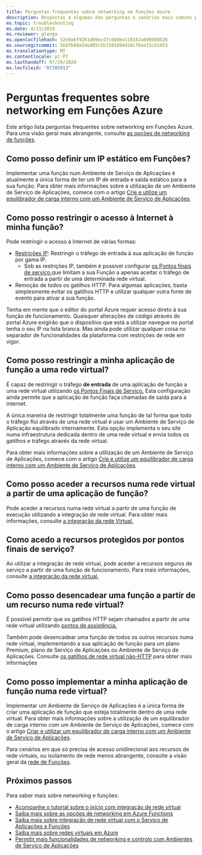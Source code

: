 ```yaml
---
title: Perguntas frequentes sobre networking em Funções Azure
description: Respostas a algumas das perguntas e cenários mais comuns para networking com Funções Azure.
ms.topic: troubleshooting
ms.date: 4/11/2019
ms.reviewer: glenga
ms.openlocfilehash: 52e0a6f9261d89ecd7c660be118162a898988526
ms.sourcegitcommit: 5b8fb60a5ded05c5b7281094d18cf8ae15cb1d55
ms.translationtype: MT
ms.contentlocale: pt-PT
ms.lasthandoff: 07/29/2020
ms.locfileid: "87385913"
---
```

# <a name="frequently-asked-questions-about-networking-in-azure-functions"></a>Perguntas frequentes sobre networking em Funções Azure

Este artigo lista perguntas frequentes sobre networking em Funções Azure. Para uma visão geral mais abrangente, consulte [as opções de networking de funções](functions-networking-options.md).

## <a name="how-do-i-set-a-static-ip-in-functions"></a>Como posso definir um IP estático em Funções?

Implementar uma função num Ambiente de Serviço de Aplicações é atualmente a única forma de ter um IP de entrada e saída estático para a sua função. Para obter mais informações sobre a utilização de um Ambiente de Serviço de Aplicações, comece com o artigo [Crie e utilize um equilibrador de carga interno com um Ambiente de Serviço de Aplicações](../app-service/environment/create-ilb-ase.md).

## <a name="how-do-i-restrict-internet-access-to-my-function"></a>Como posso restringir o acesso à Internet à minha função?

Pode restringir o acesso à Internet de várias formas:

* [Restrições IP](../app-service/app-service-ip-restrictions.md): Restringir o tráfego de entrada à sua aplicação de função por gama IP.
    * Sob as restrições IP, também é possível configurar [os Pontos finais de serviço,](../virtual-network/virtual-network-service-endpoints-overview.md)que limitam a sua Função a apenas aceitar o tráfego de entrada a partir de uma determinada rede virtual.
* Remoção de todos os gatilhos HTTP. Para algumas aplicações, basta simplesmente evitar os gatilhos HTTP e utilizar qualquer outra fonte de evento para ativar a sua função.

Tenha em mente que o editor do portal Azure requer acesso direto à sua função de funcionamento. Quaisquer alterações de código através do portal Azure exigirão que o dispositivo que está a utilizar navegue no portal tenha o seu IP na lista branca. Mas ainda pode utilizar qualquer coisa no separador de funcionalidades da plataforma com restrições de rede em vigor.

## <a name="how-do-i-restrict-my-function-app-to-a-virtual-network"></a>Como posso restringir a minha aplicação de função a uma rede virtual?

É capaz de restringir o tráfego **de entrada** de uma aplicação de função a uma rede virtual utilizando [os Pontos Finais de Serviço.](./functions-networking-options.md#private-site-access) Esta configuração ainda permite que a aplicação de função faça chamadas de saída para a internet.

A única maneira de restringir totalmente uma função de tal forma que todo o tráfego flui através de uma rede virtual é usar um Ambiente de Serviço de Aplicação equilibrado internamente. Esta opção implementa o seu site numa infraestrutura dedicada dentro de uma rede virtual e envia todos os gatilhos e tráfego através da rede virtual. 

Para obter mais informações sobre a utilização de um Ambiente de Serviço de Aplicações, comece com o artigo [Crie e utilize um equilibrador de carga interno com um Ambiente de Serviço de Aplicações](../app-service/environment/create-ilb-ase.md).

## <a name="how-can-i-access-resources-in-a-virtual-network-from-a-function-app"></a>Como posso aceder a recursos numa rede virtual a partir de uma aplicação de função?

Pode aceder a recursos numa rede virtual a partir de uma função de execução utilizando a integração de rede virtual. Para obter mais informações, consulte [a integração da rede Virtual.](functions-networking-options.md#virtual-network-integration)

## <a name="how-do-i-access-resources-protected-by-service-endpoints"></a>Como acedo a recursos protegidos por pontos finais de serviço?

Ao utilizar a integração de rede virtual, pode aceder a recursos seguros de serviço a partir de uma função de funcionamento. Para mais informações, consulte [a integração da rede virtual.](functions-networking-options.md#virtual-network-integration)

## <a name="how-can-i-trigger-a-function-from-a-resource-in-a-virtual-network"></a>Como posso desencadear uma função a partir de um recurso numa rede virtual?

É possível permitir que os gatilhos HTTP sejam chamados a partir de uma rede virtual utilizando [pontos de assistência.](./functions-networking-options.md#private-site-access) 

Também pode desencadear uma função de todos os outros recursos numa rede virtual, implementando a sua aplicação de função para um plano Premium, plano de Serviço de Aplicações ou Ambiente de Serviço de Aplicações. Consulte [os gatilhos de rede virtual não-HTTP](./functions-networking-options.md#virtual-network-triggers-non-http) para obter mais informações

## <a name="how-can-i-deploy-my-function-app-in-a-virtual-network"></a>Como posso implementar a minha aplicação de função numa rede virtual?

Implementar um Ambiente de Serviço de Aplicações é a única forma de criar uma aplicação de função que esteja totalmente dentro de uma rede virtual. Para obter mais informações sobre a utilização de um equilibrador de carga interno com um Ambiente de Serviço de Aplicações, comece com o artigo [Criar e utilizar um equilibrador de carga interno com um Ambiente de Serviço de Aplicações](../app-service/environment/create-ilb-ase.md).

Para cenários em que só precisa de acesso unidirecional aos recursos de rede virtuais, ou isolamento de rede menos abrangente, consulte a visão geral da [rede de Funções](functions-networking-options.md).

## <a name="next-steps"></a>Próximos passos

Para saber mais sobre networking e funções: 

* [Acompanhe o tutorial sobre o início com integração de rede virtual](./functions-create-vnet.md)
* [Saiba mais sobre as opções de networking em Azure Functions](./functions-networking-options.md)
* [Saiba mais sobre integração de rede virtual com o Serviço de Aplicações e Funções](../app-service/web-sites-integrate-with-vnet.md)
* [Saiba mais sobre redes virtuais em Azure](../virtual-network/virtual-networks-overview.md)
* [Permitir mais funcionalidades de networking e controlo com Ambientes de Serviço de Aplicações](../app-service/environment/intro.md)

